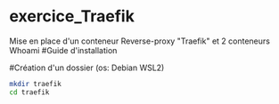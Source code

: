 # exercice_Traefik
Mise en place d'un conteneur Reverse-proxy "Traefik" et 2 conteneurs Whoami
#Guide d'installation

#Création d'un dossier (os: Debian WSL2)

```bash
mkdir traefik
cd traefik




